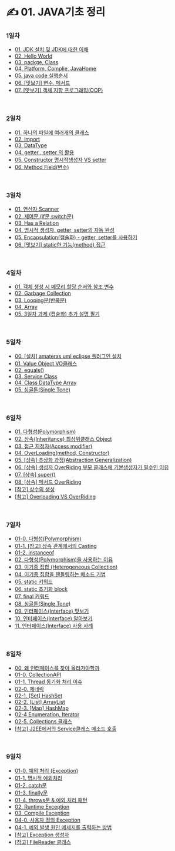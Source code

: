 # ✍️ 01. JAVA기초 정리
### 1일차 
- <a href="https://github.com/dev-ku/Java/blob/main/Multicampus/01.%20Java/1%EC%9D%BC%EC%B0%A8/01.%20JDK%20%EC%84%A4%EC%B9%98%20%EB%B0%8F%20JDK%EC%97%90%20%EB%8C%80%ED%95%9C%20%EC%9D%B4%ED%95%B4.md">01. JDK 설치 및 JDK에 대한 이해</a>
- <a href="https://github.com/dev-ku/Java/blob/main/Multicampus/01.%20Java/1%EC%9D%BC%EC%B0%A8/02.%20Hello%20World.md">02. Hello World</a>
- <a href="https://github.com/dev-ku/Java/blob/main/Multicampus/01.%20Java/1%EC%9D%BC%EC%B0%A8/03.%20package%20Class.md">03. packge, Class</a>
- <a href="https://github.com/dev-ku/Java/blob/main/Multicampus/01.%20Java/1%EC%9D%BC%EC%B0%A8/04.%20Platform%20Complie(%E2%AD%90%EF%B8%8F)%20JavaHome(%E2%AD%90%EF%B8%8F)%20.md">04. Platform, Complie, JavaHome</a>
- <a href="https://github.com/dev-ku/Java/blob/main/Multicampus/01.%20Java/1%EC%9D%BC%EC%B0%A8/05.%20java%20code%20%EC%8B%A4%ED%96%89%20%EC%88%9C%EC%84%9C%20.md">05. java code 실행순서</a>
- <a href="https://github.com/dev-ku/Java/blob/main/Multicampus/01.%20Java/1%EC%9D%BC%EC%B0%A8/06.%20%5B%EB%A7%9B%EB%B3%B4%EA%B8%B0%5D%20%EB%B3%80%EC%88%98%20%EB%A9%94%EC%84%9C%EB%93%9C.md">06. [맛보기] 변수, 메서드</a>
- <a href="https://github.com/dev-ku/Java/blob/main/Multicampus/01.%20Java/1%EC%9D%BC%EC%B0%A8/07.%20%5B%EB%A7%9B%EB%B3%B4%EA%B8%B0%5D%20%EA%B0%9D%EC%B2%B4%20%EC%A7%80%ED%96%A5%20%ED%94%84%EB%A1%9C%EA%B7%B8%EB%9E%98%EB%B0%8D(OOP).md">07. [맛보기] 객체 지향 프로그래밍(OOP)</a>

<br>

### 2일차 
- <a href="https://github.com/dev-ku/Java/blob/main/Multicampus/01.%20Java/2%EC%9D%BC%EC%B0%A8/01.%20%ED%95%98%EB%82%98%EC%9D%98%20%ED%8C%8C%EC%9D%BC%EC%97%90%20%EC%97%AC%EB%9F%AC%EA%B0%9C%EC%9D%98%20%ED%81%B4%EB%9E%98%EC%8A%A4(%E2%AD%90%EF%B8%8F).md">01. 하나의 파일에 여러개의 클래스</a>
- <a href="https://github.com/dev-ku/Java/blob/main/Multicampus/01.%20Java/2%EC%9D%BC%EC%B0%A8/02.%20import.md">02. import</a>
- <a href="https://github.com/dev-ku/Java/blob/main/Multicampus/01.%20Java/2%EC%9D%BC%EC%B0%A8/03.DataType.md">03. DataType</a>
- <a href="https://github.com/dev-ku/Java/blob/main/Multicampus/01.%20Java/2%EC%9D%BC%EC%B0%A8/04.getter%20%2C%20setter%20%EC%9D%98%20%ED%99%9C%EC%9A%A9.md">04. getter , setter 의 활용</a>
- <a href="https://github.com/dev-ku/Java/blob/main/Multicampus/01.%20Java/2%EC%9D%BC%EC%B0%A8/05.Constructor%20%EB%AA%85%EC%8B%9C%EC%A0%81%EC%83%9D%EC%84%B1%EC%9E%90%20VS%20setter.md">05. Constructor 명시적생성자 VS setter</a>
- <a href="https://github.com/dev-ku/Java/blob/main/Multicampus/01.%20Java/2%EC%9D%BC%EC%B0%A8/06.Method%20Field(%EB%B3%80%EC%88%98).md">06. Method Field(변수)</a>

<br>

### 3일차 
- <a href="https://github.com/dev-ku/Java/blob/main/Multicampus/01.%20Java/3%EC%9D%BC%EC%B0%A8/01.%20%EC%97%B0%EC%82%B0%EC%9E%90%20Scanner.md">01. 연산자 Scanner</a>
- <a href="https://github.com/dev-ku/Java/blob/main/Multicampus/01.%20Java/3%EC%9D%BC%EC%B0%A8/02.%20%EC%A0%9C%EC%96%B4%EB%AC%B8%20(if%EB%AC%B8%2Cswitch%EB%AC%B8).md">02. 제어문 (if문,switch문)</a>
- <a href="https://github.com/dev-ku/Java/blob/main/Multicampus/01.%20Java/3%EC%9D%BC%EC%B0%A8/03.%20Has%20a%20Relation.md">03. Has a Relation</a>
- <a href="https://github.com/dev-ku/Java/blob/main/Multicampus/01.%20Java/3%EC%9D%BC%EC%B0%A8/04.%20%EB%AA%85%EC%8B%9C%EC%A0%81%20%EC%83%9D%EC%84%B1%EC%9E%90%2C%20getter%2C%20setter%EC%9D%98%20%EC%9E%90%EB%8F%99%20%EC%99%84%EC%84%B1.md">04. 명시적 생성자, getter, setter의 자동 완성</a>
- <a href="https://github.com/dev-ku/Java/blob/main/Multicampus/01.%20Java/3%EC%9D%BC%EC%B0%A8/05.%20Encapsulation(%EC%BA%A1%EC%8A%90%ED%99%94)%20-%20getter%2C%20setter%EB%A5%BC%20%EC%82%AC%EC%9A%A9%ED%95%98%EA%B8%B0.md">05. Encapsulation(캡슐화) - getter, setter를 사용하기</a>
- <a href="https://github.com/dev-ku/Java/blob/main/Multicampus/01.%20Java/3%EC%9D%BC%EC%B0%A8/06.%20%5B%EB%A7%9B%EB%B3%B4%EA%B8%B0%5D%20static%ED%95%9C%20%EA%B8%B0%EB%8A%A5(method)%20%EC%A0%91%EA%B7%BC%20.md">06. [맛보기] static한 기능(method) 접근 </a>

<br>

### 4일차 
- <a href="https://github.com/dev-ku/Java/blob/main/Multicampus/01.%20Java/4%EC%9D%BC%EC%B0%A8/01.%20%EA%B0%9D%EC%B2%B4%20%EC%83%9D%EC%84%B1%20%EC%8B%9C%20%EB%A9%94%EB%AA%A8%EB%A6%AC%20%ED%95%A0%EB%8B%B9%20%EC%88%9C%EC%84%9C%EC%99%80%20%EC%B0%B8%EC%A1%B0%20%EB%B3%80%EC%88%98.md">01. 객체 생성 시 메모리 할당 순서와 참조 변수</a>
- <a href="https://github.com/dev-ku/Java/blob/main/Multicampus/01.%20Java/4%EC%9D%BC%EC%B0%A8/02.%20Garbage%20Collection.md">02. Garbage Collection</a>
- <a href="https://github.com/dev-ku/Java/blob/main/Multicampus/01.%20Java/4%EC%9D%BC%EC%B0%A8/03.%20Looping%EB%AC%B8(%EB%B0%98%EB%B3%B5%EB%AC%B8).md">03. Looping문(반복문)</a>
- <a href="https://github.com/dev-ku/Java/blob/main/Multicampus/01.%20Java/4%EC%9D%BC%EC%B0%A8/04.%20Array.md">04. Array</a>
- <a href="https://github.com/dev-ku/Java/blob/main/Multicampus/01.%20Java/4%EC%9D%BC%EC%B0%A8/05.%203%EC%9D%BC%EC%B0%A8%20%EA%B3%BC%EC%A0%9C%20(%EC%BA%A1%EC%8A%90%ED%99%94)%20%EC%B6%94%EA%B0%80%20%EC%84%A4%EB%AA%85%20%ED%95%84%EA%B8%B0.md">05. 3일차 과제 (캡슐화) 추가 설명 필기</a>

<br>

### 5일차 
- <a href="https://github.com/dev-ku/Java/blob/main/Multicampus/01.%20Java/5%EC%9D%BC%EC%B0%A8/00.%20%5B%EC%84%A4%EC%B9%98%5D%20amateras%20uml%20eclipse%20%ED%94%8C%EB%9F%AC%EA%B7%B8%EC%9D%B8%20%EC%84%A4%EC%B9%98.md">00. [설치] amateras uml eclipse 플러그인 설치</a>
- <a href="https://github.com/dev-ku/Java/blob/main/Multicampus/01.%20Java/5%EC%9D%BC%EC%B0%A8/01.%20Value%20Object%20VO%ED%81%B4%EB%9E%98%EC%8A%A4.md">01. Value Object VO클래스</a>
- <a href="https://github.com/dev-ku/Java/blob/main/Multicampus/01.%20Java/5%EC%9D%BC%EC%B0%A8/02.%20equals().md">02. equals()</a>
- <a href="https://github.com/dev-ku/Java/blob/main/Multicampus/01.%20Java/5%EC%9D%BC%EC%B0%A8/03.%20Service%20Class.md">03. Service Class</a>
- <a href="https://github.com/dev-ku/Java/blob/main/Multicampus/01.%20Java/5%EC%9D%BC%EC%B0%A8/04.%20Class%20DataType%20Array%20.md">04. Class DataType Array </a>
- <a href="https://github.com/dev-ku/Java/blob/main/Multicampus/01.%20Java/5%EC%9D%BC%EC%B0%A8/05.%20%EC%8B%B1%EA%B8%80%ED%86%A4(Single%20Tone).md">05. 싱글톤(Single Tone)</a>

<br>

### 6일차 
- <a href="https://github.com/dev-ku/Java/blob/main/Multicampus/01.%20Java/6%EC%9D%BC%EC%B0%A8/01.%20%EB%8B%A4%ED%98%95%EC%84%B1(Polymorphism).md">01. 다형성(Polymorphism)</a>
- <a href="https://github.com/dev-ku/Java/blob/main/Multicampus/01.%20Java/6%EC%9D%BC%EC%B0%A8/02.%20%EC%83%81%EC%86%8D(Inheritance)%20%EC%B5%9C%EC%83%81%EC%9C%84%ED%81%B4%EB%9E%98%EC%8A%A4%20Object.md">02. 상속(Inheritance) 최상위클래스 Object</a>
- <a href="https://github.com/dev-ku/Java/blob/main/Multicampus/01.%20Java/6%EC%9D%BC%EC%B0%A8/03.%20%EC%A0%91%EA%B7%BC%20%EC%A7%80%EC%A0%95%EC%9E%90(Access%20modifier).md">03. 접근 지정자(Access modifier)</a>
- <a href="https://github.com/dev-ku/Java/blob/main/Multicampus/01.%20Java/6%EC%9D%BC%EC%B0%A8/04.%20OverLoading(method%2C%20Constructor).md">04. OverLoading(method, Constructor)</a>
- <a href="https://github.com/dev-ku/Java/blob/main/Multicampus/01.%20Java/6%EC%9D%BC%EC%B0%A8/05.%20%5B%EC%83%81%EC%86%8D%5D%20%EC%B6%94%EC%83%81%ED%99%94%20%EA%B3%BC%EC%A0%95(Abstraction%20Generalization)%20.md">05. [상속] 추상화 과정(Abstraction Generalization) </a>
- <a href="https://github.com/dev-ku/Java/blob/main/Multicampus/01.%20Java/6%EC%9D%BC%EC%B0%A8/06.%20%5B%EC%83%81%EC%86%8D%5D%20%EC%83%9D%EC%84%B1%EC%9E%90%20OverRiding%20%EB%B6%80%EB%AA%A8%20%ED%81%B4%EB%9E%98%EC%8A%A4%EC%97%90%20%EA%B8%B0%EB%B3%B8%EC%83%9D%EC%84%B1%EC%9E%90%EA%B0%80%20%ED%95%84%EC%88%98%EC%9D%B8%20%EC%9D%B4%EC%9C%A0.md">06. [상속] 생성자 OverRiding 부모 클래스에 기본생성자가 필수인 이유</a>
- <a href="https://github.com/dev-ku/Java/blob/main/Multicampus/01.%20Java/6%EC%9D%BC%EC%B0%A8/07.%20%5B%EC%83%81%EC%86%8D%5D%20super().md">07. [상속] super()</a>
- <a href="https://github.com/dev-ku/Java/blob/main/Multicampus/01.%20Java/6%EC%9D%BC%EC%B0%A8/08.%20%5B%EC%83%81%EC%86%8D%5D%20%EB%A9%94%EC%84%9C%EB%93%9C%20OverRiding.md">08. [상속] 메서드 OverRiding</a>
- <a href="https://github.com/dev-ku/Java/blob/main/Multicampus/01.%20Java/6%EC%9D%BC%EC%B0%A8/%5B%EC%B0%B8%EA%B3%A0%5D%20%EC%83%81%EC%88%98%EC%9D%98%20%EC%83%9D%EC%84%B1.md">[참고] 상수의 생성</a>
- <a href="https://github.com/dev-ku/Java/blob/main/Multicampus/01.%20Java/6%EC%9D%BC%EC%B0%A8/%5B%EC%B0%B8%EA%B3%A0%5D%20Overloading%20VS%20OverRiding.md">[참고] Overloading VS OverRiding</a>

<br>

### 7일차 
- <a href="https://github.com/dev-ku/Java/blob/main/Multicampus/01.%20Java/7%EC%9D%BC%EC%B0%A8/01-0.%20%EB%8B%A4%ED%98%95%EC%84%B1(Polymorphism).md">01-0. 다형성(Polymorphism)</a>
- <a href="https://github.com/dev-ku/Java/blob/main/Multicampus/01.%20Java/7%EC%9D%BC%EC%B0%A8/01-1.%20%5B%EC%B0%B8%EA%B3%A0%5D%20%EC%83%81%EC%86%8D%20%EA%B4%80%EA%B3%84%EC%97%90%EC%84%9C%EC%9D%98%20Casting.md">01-1. [참고] 상속 관계에서의 Casting</a>
- <a href="https://github.com/dev-ku/Java/blob/main/Multicampus/01.%20Java/7%EC%9D%BC%EC%B0%A8/01-2.%20instanceof.md">01-2. instanceof</a>
- <a href="https://github.com/dev-ku/Java/blob/main/Multicampus/01.%20Java/7%EC%9D%BC%EC%B0%A8/02.%20%EB%8B%A4%ED%98%95%EC%84%B1(Polymorphism)%EC%9D%84%20%EC%82%AC%EC%9A%A9%ED%95%98%EB%8A%94%20%EC%9D%B4%EC%9C%A0.md">02. 다형성(Polymorphism)을 사용하는 이유</a>
- <a href="https://github.com/dev-ku/Java/blob/main/Multicampus/01.%20Java/7%EC%9D%BC%EC%B0%A8/03.%20%EC%9D%B4%EA%B8%B0%EC%A2%85%20%EC%A7%91%ED%95%A9%20(Heterogeneous%20Collection)%20.md">03. 이기종 집합 (Heterogeneous Collection) </a>
- <a href="https://github.com/dev-ku/Java/blob/main/Multicampus/01.%20Java/7%EC%9D%BC%EC%B0%A8/04.%20%EC%9D%B4%EA%B8%B0%EC%A2%85%20%EC%A7%91%ED%95%A9%EC%9D%84%20%ED%95%B8%EB%93%A4%EB%A7%81%ED%95%98%EB%8A%94%20%EB%A9%94%EC%86%8C%EB%93%9C%20%EA%B8%B0%EB%B2%95.md">04. 이기종 집합을 핸들링하는 메소드 기법</a>
- <a href="https://github.com/dev-ku/Java/blob/main/Multicampus/01.%20Java/7%EC%9D%BC%EC%B0%A8/05.%20static%20%ED%82%A4%EC%9B%8C%EB%93%9C.md">05. static 키워드</a>
- <a href="https://github.com/dev-ku/Java/blob/main/Multicampus/01.%20Java/7%EC%9D%BC%EC%B0%A8/06.%20static%20%EC%B4%88%EA%B8%B0%ED%99%94%20block.md">06. static 초기화 block</a>
- <a href="https://github.com/dev-ku/Java/blob/main/Multicampus/01.%20Java/7%EC%9D%BC%EC%B0%A8/07.%20final%20%ED%82%A4%EC%9B%8C%EB%93%9C.md">07. final 키워드</a>
- <a href="https://github.com/dev-ku/Java/blob/main/Multicampus/01.%20Java/7%EC%9D%BC%EC%B0%A8/08.%20%EC%8B%B1%EA%B8%80%ED%86%A4(Single%20Tone).md">08. 싱글톤(Single Tone)</a>
- <a href="https://github.com/dev-ku/Java/blob/main/Multicampus/01.%20Java/7%EC%9D%BC%EC%B0%A8/09.%20%EC%9D%B8%ED%84%B0%ED%8E%98%EC%9D%B4%EC%8A%A4(Interface)%20%EB%A7%9B%EB%B3%B4%EA%B8%B0.md">09. 인터페이스(Interface) 맛보기</a>
- <a href="https://github.com/dev-ku/Java/blob/main/Multicampus/01.%20Java/7%EC%9D%BC%EC%B0%A8/10.%20%EC%9D%B8%ED%84%B0%ED%8E%98%EC%9D%B4%EC%8A%A4(Interface)%20%EC%95%8C%EC%95%84%EB%B3%B4%EA%B8%B0.md">10. 인터페이스(Interface) 알아보기</a>
- <a href="https://github.com/dev-ku/Java/blob/main/Multicampus/01.%20Java/7%EC%9D%BC%EC%B0%A8/11.%20%EC%9D%B8%ED%84%B0%ED%8E%98%EC%9D%B4%EC%8A%A4(Interface)%20%EC%82%AC%EC%9A%A9%20%EC%82%AC%EB%A1%80.md">11. 인터페이스(Interface) 사용 사례</a>

<br>

### 8일차 
- <a href="https://github.com/dev-ku/Java/blob/main/Multicampus/01.%20Java/8%EC%9D%BC%EC%B0%A8/00.%20%EC%99%9C%20%EC%9D%B8%ED%84%B0%ED%8E%98%EC%9D%B4%EC%8A%A4%EB%A5%BC%20%EC%B0%BE%EC%95%84%20%EC%98%AC%EB%9D%BC%EA%B0%80%EC%95%BC%ED%95%A0%EA%B9%8C.md">00. 왜 인터페이스를 찾아 올라가야할까</a>
- <a href="https://github.com/dev-ku/Java/blob/main/Multicampus/01.%20Java/8%EC%9D%BC%EC%B0%A8/01-0.%20CollectionAPI.md">01-0. CollectionAPI</a>
- <a href="https://github.com/dev-ku/Java/blob/main/Multicampus/01.%20Java/8%EC%9D%BC%EC%B0%A8/01-1.%20Thread%20%EB%8F%99%EA%B8%B0%ED%99%94%20%EC%B2%98%EB%A6%AC%20%EC%9D%B4%EC%8A%88.md">01-1. Thread 동기화 처리 이슈</a>
- <a href="https://github.com/dev-ku/Java/blob/main/Multicampus/01.%20Java/8%EC%9D%BC%EC%B0%A8/02-0.%20%EC%A0%9C%EB%84%A4%EB%A6%AD.md">02-0. 제네릭</a>
- <a href="https://github.com/dev-ku/Java/blob/main/Multicampus/01.%20Java/8%EC%9D%BC%EC%B0%A8/02-1.%20%5BSet%5D%20HashSet.md">02-1. [Set] HashSet</a>
- <a href="https://github.com/dev-ku/Java/blob/main/Multicampus/01.%20Java/8%EC%9D%BC%EC%B0%A8/02-2.%20%5BList%5D%20ArrayList.md">02-2. [List] ArrayList</a>
- <a href="https://github.com/dev-ku/Java/blob/main/Multicampus/01.%20Java/8%EC%9D%BC%EC%B0%A8/02-3.%20%5BMap%5D%20HashMap.md">02-3. [Map] HashMap</a>
- <a href="https://github.com/dev-ku/Java/blob/main/Multicampus/01.%20Java/8%EC%9D%BC%EC%B0%A8/02-4%20Enumeration%2C%20Iterator.md">02-4 Enumeration, Iterator</a>
- <a href="https://github.com/dev-ku/Java/blob/main/Multicampus/01.%20Java/8%EC%9D%BC%EC%B0%A8/02-5.%20Collections%20%ED%81%B4%EB%9E%98%EC%8A%A4.md">02-5. Collections 클래스</a>
- <a href="https://github.com/dev-ku/Java/blob/main/Multicampus/01.%20Java/8%EC%9D%BC%EC%B0%A8/%5B%EC%B0%B8%EA%B3%A0%5D%20J2EE%EC%97%90%EC%84%9C%EC%9D%98%20Service%ED%81%B4%EB%9E%98%EC%8A%A4%20%EB%A9%94%EC%86%8C%EB%93%9C%20%ED%98%B8%EC%B6%9C.md">[참고] J2EE에서의 Service클래스 메소드 호출</a>

<br>

### 9일차 
- <a href="https://github.com/dev-ku/Java/blob/main/Multicampus/01.%20Java/9%EC%9D%BC%EC%B0%A8/01-0.%20%EC%98%88%EC%99%B8%20%EC%B2%98%EB%A6%AC%20(Exception).md">01-0. 예외 처리 (Exception)</a>
- <a href="https://github.com/dev-ku/Java/blob/main/Multicampus/01.%20Java/9%EC%9D%BC%EC%B0%A8/01-1.%20%EB%AA%85%EC%8B%9C%EC%A0%81%20%EC%98%88%EC%99%B8%EC%B2%98%EB%A6%AC.md">01-1. 명시적 예외처리</a>
- <a href="https://github.com/dev-ku/Java/blob/main/Multicampus/01.%20Java/9%EC%9D%BC%EC%B0%A8/01-2.%20catch%EB%AC%B8.md">01-2. catch문</a>
- <a href="https://github.com/dev-ku/Java/blob/main/Multicampus/01.%20Java/9%EC%9D%BC%EC%B0%A8/01-3.%20finally%EB%AC%B8.md">01-3. finally문</a>
- <a href="https://github.com/dev-ku/Java/blob/main/Multicampus/01.%20Java/9%EC%9D%BC%EC%B0%A8/01-4.%20throws%EB%AC%B8%20%26%20%EC%98%88%EC%99%B8%20%EC%B2%98%EB%A6%AC%20%ED%8C%A8%ED%84%B4.md">01-4. throws문 & 예외 처리 패턴</a>
- <a href="https://github.com/dev-ku/Java/blob/main/Multicampus/01.%20Java/9%EC%9D%BC%EC%B0%A8/02.%20Runtime%20Exception.md">02. Runtime Exception</a>
- <a href="https://github.com/dev-ku/Java/blob/main/Multicampus/01.%20Java/9%EC%9D%BC%EC%B0%A8/03.%20Compile%20Exception.md">03. Compile Exception</a>
- <a href="https://github.com/dev-ku/Java/blob/main/Multicampus/01.%20Java/9%EC%9D%BC%EC%B0%A8/04-0.%20%EC%82%AC%EC%9A%A9%EC%9E%90%20%EC%A0%95%EC%9D%98%20Exception.md">04-0. 사용자 정의 Exception</a>
- <a href="https://github.com/dev-ku/Java/blob/main/Multicampus/01.%20Java/9%EC%9D%BC%EC%B0%A8/04-1.%20%EC%98%88%EC%99%B8%20%EB%B0%9C%EC%83%9D%20%EC%9B%90%EC%9D%B8%20%EB%A9%94%EC%84%B8%EC%A7%80%EB%A5%BC%20%EC%B6%9C%EB%A0%A5%ED%95%98%EB%8A%94%20%EB%B0%A9%EB%B2%95.md">04-1. 예외 발생 원인 메세지를 출력하는 방법</a>
- <a href="https://github.com/dev-ku/Java/blob/main/Multicampus/01.%20Java/9%EC%9D%BC%EC%B0%A8/%5B%EC%B0%B8%EA%B3%A0%5D%20Exception%20%EC%83%9D%EC%84%B1%EC%9E%90.md">[참고] Exception 생성자</a>
- <a href="https://github.com/dev-ku/Java/blob/main/Multicampus/01.%20Java/9%EC%9D%BC%EC%B0%A8/%5B%EC%B0%B8%EA%B3%A0%5D%20FileReader%20%ED%81%B4%EB%9E%98%EC%8A%A4.md">[참고] FileReader 클래스</a>
